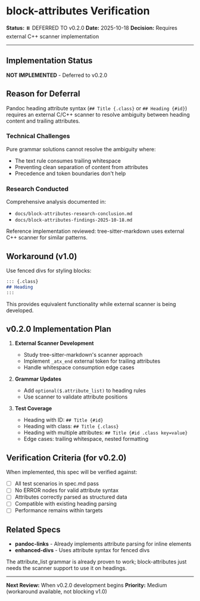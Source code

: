 # block-attributes Verification

**Status:** ⏸️ DEFERRED TO v0.2.0
**Date:** 2025-10-18
**Decision:** Requires external C++ scanner implementation

---

## Implementation Status

**NOT IMPLEMENTED** - Deferred to v0.2.0

## Reason for Deferral

Pandoc heading attribute syntax (`## Title {.class}` or `## Heading {#id}`) requires an external C/C++ scanner to resolve ambiguity between heading content and trailing attributes.

### Technical Challenges

Pure grammar solutions cannot resolve the ambiguity where:
- The text rule consumes trailing whitespace
- Preventing clean separation of content from attributes
- Precedence and token boundaries don't help

### Research Conducted

Comprehensive analysis documented in:
- `docs/block-attributes-research-conclusion.md`
- `docs/block-attributes-findings-2025-10-18.md`

Reference implementation reviewed: tree-sitter-markdown uses external C++ scanner for similar patterns.

## Workaround (v1.0)

Use fenced divs for styling blocks:

```markdown
::: {.class}
## Heading
:::
```

This provides equivalent functionality while external scanner is being developed.

## v0.2.0 Implementation Plan

1. **External Scanner Development**
   - Study tree-sitter-markdown's scanner approach
   - Implement `_atx_end` external token for trailing attributes
   - Handle whitespace consumption edge cases

2. **Grammar Updates**
   - Add `optional($.attribute_list)` to heading rules
   - Use scanner to validate attribute positions

3. **Test Coverage**
   - Heading with ID: `## Title {#id}`
   - Heading with class: `## Title {.class}`
   - Heading with multiple attributes: `## Title {#id .class key=value}`
   - Edge cases: trailing whitespace, nested formatting

## Verification Criteria (for v0.2.0)

When implemented, this spec will be verified against:

- [ ] All test scenarios in spec.md pass
- [ ] No ERROR nodes for valid attribute syntax
- [ ] Attributes correctly parsed as structured data
- [ ] Compatible with existing heading parsing
- [ ] Performance remains within targets

## Related Specs

- **pandoc-links** - Already implements attribute parsing for inline elements
- **enhanced-divs** - Uses attribute syntax for fenced divs

The attribute_list grammar is already proven to work; block-attributes just needs the scanner support to use it on headings.

---

**Next Review:** When v0.2.0 development begins
**Priority:** Medium (workaround available, not blocking v1.0)
